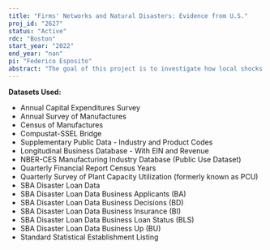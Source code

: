 ```yaml
---
title: "Firms' Networks and Natural Disasters: Evidence from U.S."
proj_id: "2627"
status: "Active"
rdc: "Boston"
start_year: "2022"
end_year: "nan"
pi: "Federico Esposito"
abstract: "The goal of this project is to investigate how local shocks propagate across regions and examine the role of fiscal policy in their spatial percolation. To identify plant-level shocks, we obtain information on natural disasters that have hit U.S. counties since 1992 from NOAA. To trace the propagation of these shocks through firms' internal networks, we aim to construct a spatial network of the firm's internal organization using confidential plant-level data at from the Census Bureau's Longitudinal Business Database. We first investigate whether there are spillover effects of the shock across plants, i.e. whether plants in non-treated regions change their level of capital and employment following a shock occurred to other plants located in another region but that belong to the same firm. Second, we aim to identify the local government intervention using data on the loans given by the Small Business Administration to firms hit by a natural disaster. To estimate the spillover effect of the policy, we compare untreated plants belonging to firms that were hit by a disaster and were provided public funds, against untreated plants belonging to firms equally hit by a comparable disaster that were not helped. We aim to build a general equilibrium model to quantify the contribution of these spillover effects on the national fiscal multiplier."
---
```


**Datasets Used:**

  - Annual Capital Expenditures Survey 
  - Annual Survey of Manufactures 
  - Census of Manufactures 
  - Compustat-SSEL Bridge 
  - Supplementary Public Data - Industry and Product Codes 
  - Longitudinal Business Database - With EIN and Revenue 
  - NBER-CES Manufacturing Industry Database (Public Use Dataset) 
  - Quarterly Financial Report Census Years 
  - Quarterly Survey of Plant Capacity Utilization (formerly known as PCU) 
  - SBA Disaster Loan Data 
  - SBA Disaster Loan Data Business Applicants (BA) 
  - SBA Disaster Loan Data Business Decisions (BD) 
  - SBA Disaster Loan Data Business Insurance (BI) 
  - SBA Disaster Loan Data Business Loan Status (BLS) 
  - SBA Disaster Loan Data Business Up (BU) 
  - Standard Statistical Establishment Listing 

